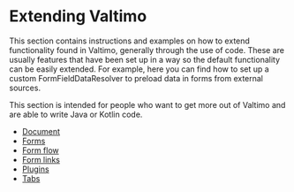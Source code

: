 # Extending Valtimo

This section contains instructions and examples on how to extend functionality found in Valtimo, generally through the 
use of code. These are usually features that have been set up in a way so the default functionality can be easily 
extended. For example, here you can find how to set up a custom FormFieldDataResolver to preload data in forms from 
external sources.

This section is intended for people who want to get more out of Valtimo and are able to write Java or Kotlin code.

* [Document](document/document.md)
* [Forms](forms/forms.md)
* [Form flow](form-flow/form-flow.md)
* [Form links](form-link/form-link.md)
* [Plugins](plugin/plugins.md)
* [Tabs](tabs/tabs.md)
